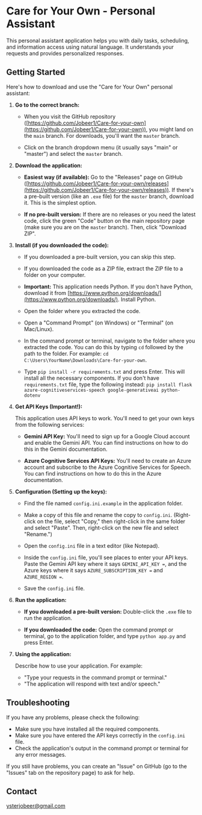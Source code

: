 # Care for Your Own - Personal Assistant

This personal assistant application helps you with daily tasks, scheduling, and information access using natural language. It understands your requests and provides personalized responses.

## Getting Started

Here's how to download and use the "Care for Your Own" personal assistant:

1.  **Go to the correct branch:**

    *   When you visit the GitHub repository ([https://github.com/Jobeer1/Care-for-your-own](https://github.com/Jobeer1/Care-for-your-own)), you might land on the `main` branch.  For downloads, you'll want the `master` branch.

    *   Click on the branch dropdown menu (it usually says "main" or "master") and select the `master` branch.

2.  **Download the application:**

    *   **Easiest way (if available):** Go to the "Releases" page on GitHub ([https://github.com/Jobeer1/Care-for-your-own/releases](https://github.com/Jobeer1/Care-for-your-own/releases)).  If there's a pre-built version (like an `.exe` file) for the `master` branch, download it. This is the simplest option.

    *   **If no pre-built version:** If there are no releases or you need the latest code, click the green "Code" button on the main repository page (make sure you are on the `master` branch). Then, click "Download ZIP".

3.  **Install (if you downloaded the code):**

    *   If you downloaded a pre-built version, you can skip this step.

    *   If you downloaded the code as a ZIP file, extract the ZIP file to a folder on your computer.

    *   **Important:** This application needs Python.  If you don't have Python, download it from [https://www.python.org/downloads/](https://www.python.org/downloads/). Install Python.

    *   Open the folder where you extracted the code.

    *   Open a "Command Prompt" (on Windows) or "Terminal" (on Mac/Linux).

    *   In the command prompt or terminal, navigate to the folder where you extracted the code. You can do this by typing `cd` followed by the path to the folder. For example: `cd C:\Users\YourName\Downloads\Care-for-your-own`.

    *   Type `pip install -r requirements.txt` and press Enter. This will install all the necessary components. If you don't have `requirements.txt` file, type the following instead: `pip install flask azure-cognitiveservices-speech google-generativeai python-dotenv`

4.  **Get API Keys (Important!):**

    This application uses API keys to work.  You'll need to get your own keys from the following services:

    *   **Gemini API Key:** You'll need to sign up for a Google Cloud account and enable the Gemini API. You can find instructions on how to do this in the Gemini documentation.

    *   **Azure Cognitive Services API Keys:** You'll need to create an Azure account and subscribe to the Azure Cognitive Services for Speech. You can find instructions on how to do this in the Azure documentation.

5.  **Configuration (Setting up the keys):**

    *   Find the file named `config.ini.example` in the application folder.

    *   Make a copy of this file and rename the copy to `config.ini`.  (Right-click on the file, select "Copy," then right-click in the same folder and select "Paste". Then, right-click on the new file and select "Rename.")

    *   Open the `config.ini` file in a text editor (like Notepad).

    *   Inside the `config.ini` file, you'll see places to enter your API keys.  Paste the Gemini API key where it says `GEMINI_API_KEY =`, and the Azure keys where it says `AZURE_SUBSCRIPTION_KEY =` and `AZURE_REGION =`.

    *   Save the `config.ini` file.

6.  **Run the application:**

    *   **If you downloaded a pre-built version:** Double-click the `.exe` file to run the application.

    *   **If you downloaded the code:** Open the command prompt or terminal, go to the application folder, and type `python app.py` and press Enter.

7.  **Using the application:**

    Describe how to use your application.  For example:

    *   "Type your requests in the command prompt or terminal."
    *   "The application will respond with text and/or speech."

## Troubleshooting

If you have any problems, please check the following:

*   Make sure you have installed all the required components.
*   Make sure you have entered the API keys correctly in the `config.ini` file.
*   Check the application's output in the command prompt or terminal for any error messages.

If you still have problems, you can create an "Issue" on GitHub (go to the "Issues" tab on the repository page) to ask for help.

## Contact

ysterjobeer@gmail.com
 
